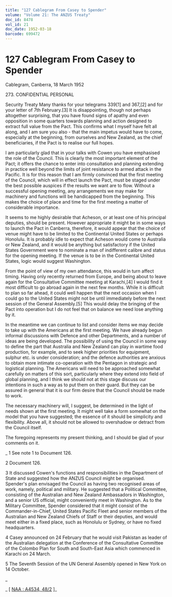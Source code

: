 ```yaml
---
title: "127 Cablegram From Casey to Spender"
volume: "Volume 21: The ANZUS Treaty"
doc_id: 8478
vol_id: 21
doc_date: 1952-03-18
barcode: 699472
---
```


# 127 Cablegram From Casey to Spender

Cablegram, Canberra, 18 March 1952

273\. CONFIDENTIAL PERSONAL

Security Treaty Many thanks for your telegrams 339[1] and 367,[2] and for your letter of 7th February.[3] It is disappointing, though not perhaps altogether surprising, that you have found signs of apathy and even opposition in some quarters towards planning and action designed to extract full value from the Pact. This confirms what I myself have felt all along, and I am sure you also - that the main impetus would have to come, especially at the beginning, from ourselves and New Zealand, as the chief beneficiaries, if the Pact is to realise our full hopes.

I am particularly glad that in your talks with Cowen you have emphasised the role of the Council. This is clearly the most important element of the Pact; it offers the chance to enter into consultation and planning extending in practice well beyond the limits of joint resistance to armed attack in the Pacific. It is for this reason that I am firmly convinced that the first meeting of the Council, which will in effect launch the Pact, must be staged under the best possible auspices if the results we want are to flow. Without a successful opening meeting, any arrangements we may make for machinery and functions will be handicapped from the beginning. This makes the choice of place and time for the first meeting a matter of considerable importance.

It seems to me highly desirable that Acheson, or at least one of his principal deputies, should be present. However appropriate it might be in some ways to launch the Pact in Canberra, therefore, it would appear that the choice of venue might have to be limited to the Continental United States or perhaps Honolulu. It is probably idle to expect that Acheson would come to Australia or New Zealand, and it would be anything but satisfactory if the United States Government were to nominate a man of indifferent calibre and status for the opening meeting. If the venue is to be in the Continental United States, logic would suggest Washington.

From the point of view of my own attendance, this would in turn affect timing. Having only recently returned from Europe, and being about to leave again for the Consultative Committee meeting at Karachi,[4] I would find it most difficult to go abroad again in the next few months. While it is difficult to plan so far ahead, it could well happen that the next occasion when I could go to the United States might not be until immediately before the next session of the General Assembly.[5] This would delay the bringing of the Pact into operation but I do not feel that on balance we need lose anything by it.

In the meantime we can continue to list and consider items we may decide to take up with the Americans at the first meeting. We have already begun informal discussions with Defence and other Departments, and a number of ideas are being developed. The possibility of using the Council in some way to define the part that Australia and New Zealand can play in wartime food production, for example, and to seek higher priorities for equipment, sulphur etc. is under consideration; and the defence authorities are anxious to obtain more intimate co-operation with the Pentagon in strategic and logistical planning. The Americans will need to be approached somewhat carefully on matters of this sort, particularly where they extend into field of global planning, and I think we should not at this stage discuss our intentions in such a way as to put them on their guard. But they can be assured in general that it is our firm desire that the Council should be made to work.

The necessary machinery will, I suggest, be determined in the light of needs shown at the first meeting. It might well take a form somewhat on the model that you have suggested; the essence of it should be simplicity and flexibility. Above all, it should not be allowed to overshadow or detract from the Council itself.

The foregoing represents my present thinking, and I should be glad of your comments on it.

_ 1 See note 1 to Document 126.

2 Document 126.

3 It discussed Cowen's functions and responsibilities in the Department of State and suggested how the ANZUS Council might be organised. Spender's plan envisaged the Council as having two recognised areas of work, namely, political and military. He suggested that a Political Committee, consisting of the Australian and New Zealand Ambassadors in Washington, and a senior US official, might conveniently meet in Washington. As to the Military Committee, Spender considered that it might consist of the Commander-in-Chief, United States Pacific Fleet and senior members of the Australian and New Zealand Chiefs of Staff or their deputies, and would meet either in a fixed place, such as Honolulu or Sydney, or have no fixed headquarters.

4 Casey announced on 24 February that he would visit Pakistan as leader of the Australian delegation at the Conference of the Consultative Committee of the Colombo Plan for South and South-East Asia which commenced in Karachi on 24 March.

5 The Seventh Session of the UN General Assembly opened in New York on 14 October.

_

_ [ [NAA : A4534, 48/2](http://www.naa.gov.au/cgi-bin/Search?O=I&Number=699472) ]_
